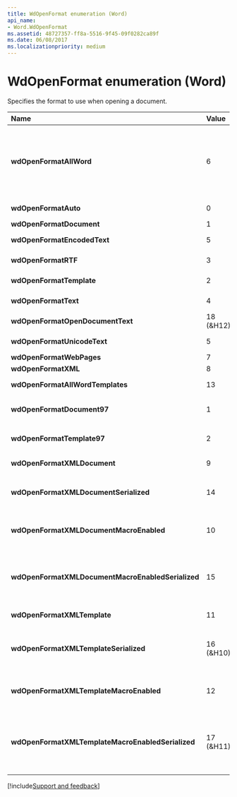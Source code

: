 ```yaml
---
title: WdOpenFormat enumeration (Word)
api_name:
- Word.WdOpenFormat
ms.assetid: 48727357-ff8a-5516-9f45-09f0282ca89f
ms.date: 06/08/2017
ms.localizationpriority: medium
---
```



# WdOpenFormat enumeration (Word)

Specifies the format to use when opening a document.



|Name|Value|Description|
|:-----|:-----|:-----|
| **wdOpenFormatAllWord**|6|A Microsoft Word format that is backward compatible with earlier versions of Word.|
| **wdOpenFormatAuto**|0|The existing format.|
| **wdOpenFormatDocument**|1|Word format.|
| **wdOpenFormatEncodedText**|5|Encoded text format.|
| **wdOpenFormatRTF**|3|Rich text format (RTF).|
| **wdOpenFormatTemplate**|2|As a Word template.|
| **wdOpenFormatText**|4|Unencoded text format.|
| **wdOpenFormatOpenDocumentText**|18 (&H12)|OpenDocument Text format.|
| **wdOpenFormatUnicodeText**|5|Unicode text format.|
| **wdOpenFormatWebPages**|7|HTML format.|
| **wdOpenFormatXML**|8|XML format.|
| **wdOpenFormatAllWordTemplates**|13|Word template format.|
| **wdOpenFormatDocument97**|1|Microsoft Word 97 document format.|
| **wdOpenFormatTemplate97**|2|Word 97 template format.|
| **wdOpenFormatXMLDocument**|9|XML document format.|
| **wdOpenFormatXMLDocumentSerialized**|14|Open XML file format saved as a single XML file.|
| **wdOpenFormatXMLDocumentMacroEnabled**|10|XML document format with macros enabled.|
| **wdOpenFormatXMLDocumentMacroEnabledSerialized**|15|Open XML file format with macros enabled saved as a single XML file.|
| **wdOpenFormatXMLTemplate**|11|XML template format.|
| **wdOpenFormatXMLTemplateSerialized**|16 (&H10)|Open XML template format saved as a XML single file.|
| **wdOpenFormatXMLTemplateMacroEnabled**|12|XML template format with macros enabled.|
| **wdOpenFormatXMLTemplateMacroEnabledSerialized**|17 (&H11)|Open XML template format with macros enabled saved as a single XML file.|

[!include[Support and feedback](~/includes/feedback-boilerplate.md)]